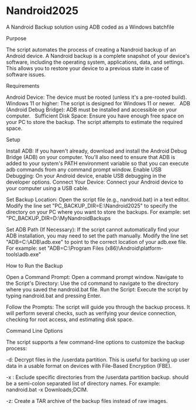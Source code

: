 # Nandroid2025
A Nandroid Backup solution using ADB coded as a Windows batchfile



Purpose

The script automates the process of creating a Nandroid backup of an Android device. A Nandroid backup is a complete snapshot of your device's software, including the operating system, applications, data, and settings. This allows you to restore your device to a previous state in case of software issues.    

Requirements

Android Device: The device must be rooted (unless it's a pre-rooted build).
Windows 11 or higher: The script is designed for Windows 11 or newer.    
ADB (Android Debug Bridge): ADB must be installed and accessible on your computer.    
Sufficient Disk Space: Ensure you have enough free space on your PC to store the backup. The script attempts to estimate the required space.    

Setup

Install ADB: If you haven't already, download and install the Android Debug Bridge (ADB) on your computer. You'll also need to ensure that ADB is added to your system's PATH environment variable so that you can execute adb commands from any command prompt window.
Enable USB Debugging: On your Android device, enable USB debugging in the developer options.
Connect Your Device: Connect your Android device to your computer using a USB cable.

Set Backup Location:
Open the script file (e.g., nandroid.bat) in a text editor.
Modify the line set "PC_BACKUP_DIR=E:\Nandroid2025" to specify the directory on your PC where you want to store the backups. For example: set "PC_BACKUP_DIR=D:\MyNandroidBackups

Set ADB Path (If Necessary):
If the script cannot automatically find your ADB installation, you may need to set the path manually.
Modify the line set "ADB=C:\ADB\adb.exe" to point to the correct location of your adb.exe file. For example: set "ADB=C:\Program Files (x86)\Android\platform-tools\adb.exe"    

How to Run the Backup

Open a Command Prompt: Open a command prompt window.
Navigate to the Script's Directory: Use the cd command to navigate to the directory where you saved the nandroid.bat file.
Run the Script: Execute the script by typing nandroid.bat and pressing Enter.

Follow the Prompts: The script will guide you through the backup process. It will perform several checks, such as verifying your device connection, checking for root access, and estimating disk space.    

Command Line Options

The script supports a few command-line options to customize the backup process:

-d: Decrypt files in the /userdata partition. This is useful for backing up user data in a usable format on devices with File-Based Encryption (FBE).   

-x <directories>: Exclude specific directories from the /userdata partition backup. <directories> should be a semi-colon separated list of directory names. For example: nandroid.bat -x Downloads;DCIM.    

-z: Create a TAR archive of the backup files instead of raw images.
